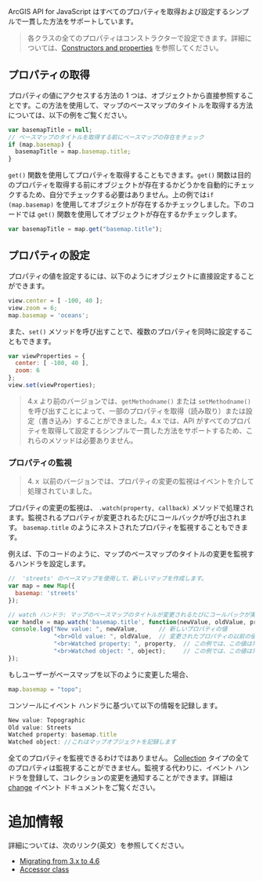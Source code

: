 ArcGIS API for JavaScript はすべてのプロパティを取得および設定するシンプルで一貫した方法をサポートしています。

> 各クラスの全てのプロパティはコンストラクターで設定できます。詳細については、<a href="https://developers.arcgis.com/javascript/latest/guide/discover/index.html#constructors-and-properties" target="_blank">Constructors and properties</a> を参照してください。 

## プロパティの取得

プロパティの値にアクセスする方法の 1 つは、オブジェクトから直接参照することです。この方法を使用して、マップのベースマップのタイトルを取得する方法については、以下の例をご覧ください。

```js
var basemapTitle = null;
// ベースマップのタイトルを取得する前にベースマップの存在をチェック
if (map.basemap) {
  basemapTitle = map.basemap.title;
}
```

`get()` 関数を使用してプロパティを取得することもできます。`get()` 関数は目的のプロパティを取得する前にオブジェクトが存在するかどうかを自動的にチェックするため、自分でチェックする必要はありません。上の例では`if (map.basemap)` を使用してオブジェクトが存在するかチェックしました。下のコードでは `get()` 関数を使用してオブジェクトが存在するかチェックします。

```js
var basemapTitle = map.get("basemap.title");
```

## プロパティの設定

プロパティの値を設定するには、以下のようにオブジェクトに直接設定することができます。

```js
view.center = [ -100, 40 ];
view.zoom = 6;
map.basemap = 'oceans';
```

また、`set()` メソッドを呼び出すことで、複数のプロパティを同時に設定することもできます。

```js
var viewProperties = {
  center: [ -100, 40 ],
  zoom: 6
};
view.set(viewProperties);
```
>4.x より前のバージョンでは、`getMethodname()` または `setMethodname()` を呼び出すことによって、一部のプロパティを取得（読み取り）または設定（書き込み）することができました。4.x では、API がすべてのプロパティを取得して設定するシンプルで一貫した方法をサポートするため、これらのメソッドは必要ありません。

### プロパティの監視

>4.ｘ 以前のバージョンでは、プロパティの変更の監視はイベントを介して処理されていました。

プロパティの変更の監視は、 `.watch(property, callback)` メソッドで処理されます。監視されるプロパティが変更されるたびにコールバックが呼び出されます。 `basemap.title` のようにネストされたプロパティを監視することもできます。

例えば、下のコードのように、マップのベースマップのタイトルの変更を監視するハンドラを設定します。

```js
//  'streets' のベースマップを使用して、新しいマップを作成します。
var map = new Map({
  basemap: 'streets'
});

// watch ハンドラ: マップのベースマップのタイトルが変更されるたびにコールバックが実行されます。
var handle = map.watch('basemap.title', function(newValue, oldValue, property, object) {
 console.log("New value: ", newValue,      // 新しいプロパティの値
             "<br>Old value: ", oldValue,  // 変更されたプロパティの以前の値
             "<br>Watched property: ", property,  // この例では、この値は常に "basemap.title"
             "<br>Watched object: ", object);     // この例では、この値は常に map object
});
```

もしユーザーがベースマップを以下のように変更した場合、

```js
map.basemap = "topo";
```

コンソールにイベント ハンドラに基づいて以下の情報を記録します。

```js
New value: Topographic
Old value: Streets
Watched property: basemap.title
Watched object: //これはマップオブジェクトを記録します
```

全てのプロパティを監視できるわけではありません。 <a href="https://developers.arcgis.com/javascript/latest/api-reference/esri-core-Collection.html" target="_blank">Collection</a> タイプの全てのプロパティは監視することができません。監視する代わりに、イベント ハンドラを登録して、コレクションの変更を通知することができます。詳細は <a href="https://developers.arcgis.com/javascript/latest/api-reference/esri-core-Collection.html#event:change" target="_blank">change</a> イベント ドキュメントをご覧ください。

# 追加情報

詳細については、次のリンク(英文）を参照してください。

- <a href="https://developers.arcgis.com/javascript/latest/guide/migrating/index.html#properties" target="_blank">Migrating from 3.x to 4.6</a>
- <a href="https://developers.arcgis.com/javascript/latest/api-reference/esri-core-Accessor.html" target="_blank">Accessor class</a>

